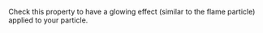 Check this property to have a glowing effect (similar to the flame particle) applied to your particle.